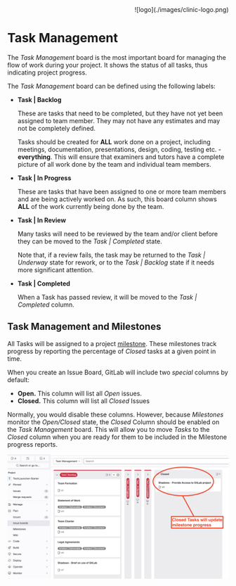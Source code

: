 <div align="right">![logo](./images/clinic-logo.png)
<div align="left">

# Task Management

The *Task Management* board is the most important board for managing the flow of work during your project. It shows the status of all tasks, thus indicating project progress.

The *Task Management* board can be defined using the following labels:

* **Task | Backlog**

	These are tasks that need to be completed, but they have not yet been assigned to team member. They may not have any estimates and may not be completely defined. 
	
	Tasks should be created for **ALL** work done on a project, including meetings, documentation, presentations, design, coding, testing etc. - **everything**. This will ensure that examiners and tutors have a complete picture of all work done by the team and individual team members.

* **Task | In Progress**

	These are tasks that have been assigned to one or more team members and are being actively worked on. As such, this board column shows **ALL** of the work currently being done by the team.
	
* **Task | In Review**

	Many tasks will need to be reviewed by the team and/or client before they can be moved to the *Task | Completed* state.
	
	Note that, if a review fails, the task may be returned to the *Task | Underway* state for rework, or to the *Task | Backlog* state if it needs more significant attention.
	
* **Task | Completed**

	When a Task has passed review, it will be moved to the *Task | Completed* column.

## Task Management and Milestones

All Tasks will be assigned to a project [milestone](./concept-milestone.md). These milestones track progress by reporting the percentage of *Closed* tasks at a given point in time.

When you create an Issue Board, GitLab will include two *special* columns by default:

* **Open.** This column will list all *Open* issues.
* **Closed.** This column will list all *Closed* Issues

Normally, you would disable these columns. However, because *Milestones* monitor the *Open/Closed* state, the *Closed* Column should be enabled on the *Task Management* board. This will allow you to move *Tasks* to the *Closed* column when you are ready for them to be included in the Milestone progress reports.

![logo](./images/task-management-board-closed.png)
